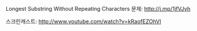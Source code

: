 Longest Substring Without Repeating Characters 문제: http://j.mp/1jfVJyh

스크린캐스트: http://www.youtube.com/watch?v=kRaofEZOhVI
